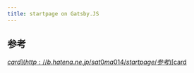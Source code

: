 ```yaml
---
title: startpage on Gatsby.JS
---
```

## 参考

[$card](http://b.hatena.ne.jp/sat0ma014/startpage/参考)
[$card](http://b.hatena.ne.jp/sat0ma014/JavaScript/時間)